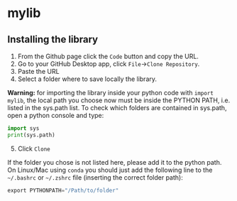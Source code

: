 # mylib

## Installing the library

1. From the Github page click the `Code` button and copy the URL. 
2. Go to your GitHub Desktop app, click `File`->`Clone Repository`. 
3. Paste the URL
4. Select a folder where to save locally the library.

**Warning:** for importing the library inside your python code with `import mylib`, the local path you choose now must be inside the PYTHON PATH, i.e. listed in the sys.path list.
To check which folders are contained in sys.path, open a python console and type:
```python
import sys
print(sys.path)
```

5. Click `Clone`


If the folder you chose is not listed here, please add it to the python path.
On Linux/Mac using `conda` you should just add the following line to the `~/.bashrc` or `~/.zshrc` file (inserting the correct folder path):
```python
export PYTHONPATH="/Path/to/folder"
```
